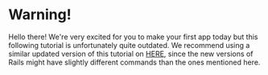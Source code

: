 # Warning!
Hello there! We're very excited for you to make your first app today but this following tutorial is unfortunately quite outdated. We recommend using a similar updated version of this tutorial on [HERE](http://guides.railsgirls.com/app), since the new versions of Rails might have slightly different commands than the ones mentioned here.
